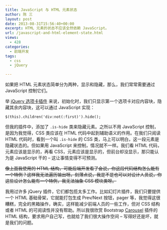 ```yaml
---
title: JavaScript 与 HTML 元素状态
author: 陈 三
layout: post
date: 2013-08-31T15:56:40+00:00
excerpt: HTML 元素的状态不应该全然依赖 JavaScript。
url: /javascript-and-html-element-state.html
views:
  - 428
categories:
  - 前端开发
tags:
  - css
  - jQuery

---
```

如果把 HTML 元素状态简单分为两种，显示和隐藏，那么，我们常常需要通过 JavaScript 控制它们。

举 [jQuery 选项卡插件][1] 来说，初始化时，我们只显示第一个选项卡对应内容块，隐藏其余内容块，这可以通过 JavaScript 实现：

    $(this).children('div:not(:first)').hide();
    

但我的插件中，添加了 `.is-hide` 类来隐藏元素。之所以不用 JavaScript 控制，是因为我觉得，CSS 类应该在 HTML 代码中起到辅助语义的作用。在我们只阅读 HTML 代码时，看到一个叫 `.is-hide` 的 CSS 类，马上可以明白，这一段元素是隐藏状态的。但如果用 JavaScript 来控制，情况就不一样。我们看 HTML 代码，元素应该是显示的，再看 CSS，元素应该是显示的，但前台却没显示，那只能认为是 JavaScript 干的 &#8211; 这让事情变得不可预测。

<del>像上面我使用的 HTML 结构，可能后端开发看了会说，你这段代码结构怎么能有一个特例？这样我无法遍历输出呀。刻薄点说，我是不是也可以对设计人员说，你这些设计怎么能有一个特例，我无法抽象 CSS 模块类呀。</del>

我用过许多 jQuery 插件，它们都包揽太多工作。比如幻灯片插件，我们只要提供一个 HTML 基础骨架，它就能打包生成 Prev/Next 按钮，pager 等，我觉得这很糟糕，完全的黑箱操作，确实，这样能减少前端人员的一些工作，但对 CSS 结构或者 HTML 的可阅读性并没有帮助。所以我很欣赏 Bootstrap [Carousel][2] 插件的 HTML 结构，要求用户自己写，也就给了我们很大操作空间 &#8211; 写得好还是坏，就是我们的问题。

 [1]: http://www.zfanw.com/blog/jquery-plugin-tab.html
 [2]: http://getbootstrap.com/javascript/#carousel